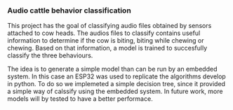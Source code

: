 ### Audio cattle behavior classification

This project has the goal of classifying audio files obtained by sensors attached to cow heads. The audios files to classify contains useful information to determine if the cow is biting, biting while chewing or chewing. Based on that information, a model is trained to succesfully classify the three behaviours.

The idea is to generate a simple model than can be run by an embedded system. In this case an ESP32 was used to replicate the algorithms develop in python. To do so we implemeted a simple decision tree, since it provided a simple way of calssify using the embedded system. In future work, more models will by tested to have a better performace.

